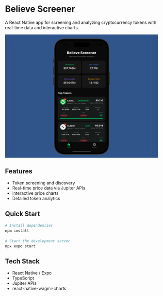 # Believe Screener

A React Native app for screening and analyzing cryptocurrency tokens with real-time data and interactive charts.

![App Demo](demo.png)

## Features

- Token screening and discovery
- Real-time price data via Jupiter APIs
- Interactive price charts
- Detailed token analytics

## Quick Start

```bash
# Install dependencies
npm install

# Start the development server
npx expo start
```

## Tech Stack

- React Native / Expo
- TypeScript
- Jupiter APIs
- react-native-wagmi-charts
